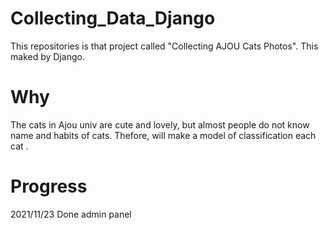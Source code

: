 # Collecting_Data_Django

This repositories is that project called "Collecting AJOU Cats Photos". This maked by Django.

# Why

The cats in Ajou univ are cute and lovely, but almost people do not know name and habits of cats. Thefore, will make a model of classification each cat .

# Progress

<p>2021/11/23 Done admin panel</p>
